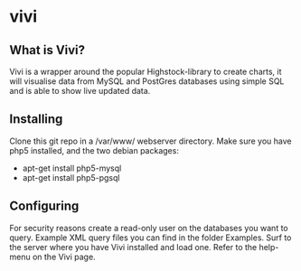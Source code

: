 # vivi

What is Vivi?
-------------

Vivi is a wrapper around the popular Highstock-library to create charts, it will visualise data from MySQL and PostGres databases using simple SQL and is able to show live updated data.

Installing
----------

Clone this git repo in a /var/www/ webserver directory.
Make sure you have php5 installed, and the two debian packages:
* apt-get install php5-mysql 
* apt-get install php5-pgsql

Configuring
-----------

For security reasons create a read-only user on the databases you want to query.
Example XML query files you can find in the folder Examples.
Surf to the server where you have Vivi installed and load one.
Refer to the help-menu on the Vivi page.
